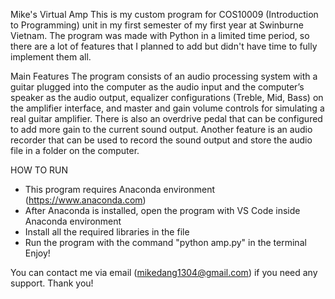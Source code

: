 Mike's Virtual Amp
This is my custom program for COS10009 (Introduction to Programming) unit in my first semester of my first year at Swinburne Vietnam. The program was made with Python in a limited time period, so there are a lot of features that I planned to 
add but didn't have time to fully implement them all. 

Main Features
The program consists of an audio processing system with a guitar plugged into the computer as the audio input and the computer’s speaker as the audio output, equalizer configurations (Treble, Mid, Bass) on the amplifier interface, and master 
and gain volume controls for simulating a real guitar amplifier. There is also an overdrive pedal that can be configured to add more gain to the current sound output. Another feature is an audio recorder that can be used to record the sound 
output and store the audio file in a folder on the computer.

HOW TO RUN
- This program requires Anaconda environment (https://www.anaconda.com)
- After Anaconda is installed, open the program with VS Code inside Anaconda environment
- Install all the required libraries in the file 
- Run the program with the command "python amp.py" in the terminal
Enjoy!

You can contact me via email (mikedang1304@gmail.com) if you need any support.
Thank you!




